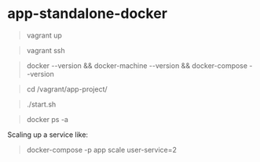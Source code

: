 # app-standalone-docker
> vagrant up

> vagrant ssh

> docker --version && docker-machine --version && docker-compose --version

> cd /vagrant/app-project/

> ./start.sh

> docker ps -a

Scaling up a service like:

> docker-compose -p app scale user-service=2
